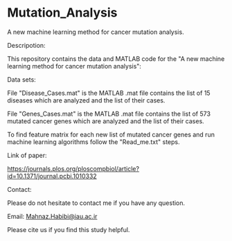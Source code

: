 # Mutation_Analysis

A new  machine learning method for cancer mutation analysis.


Descripotion:

This repository contains the data and MATLAB code for the "A new machine learning method for cancer mutation analysis":


Data sets:

File "Disease_Cases.mat" is the MATLAB .mat file contains the list of 15 diseases which are analyzed and the list of their cases.

File "Genes_Cases.mat" is the MATLAB .mat file contains the list of 573 mutated cancer genes which are analyzed and the list of their cases.

To find feature matrix for each new list of mutated cancer genes and run machine learning algorithms follow the "Read_me.txt" steps.


Link of paper: 

https://journals.plos.org/ploscompbiol/article?id=10.1371/journal.pcbi.1010332


Contact:

Please do not hesitate to contact me if you have any question.

Email: Mahnaz.Habibi@iau.ac.ir

Please cite us if you find this study helpful.
